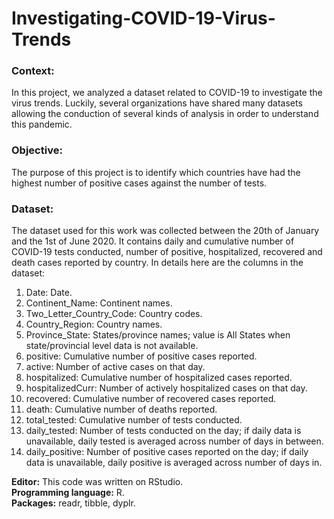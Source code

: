 # Investigating-COVID-19-Virus-Trends

### **Context:**
In this project, we analyzed a dataset related to COVID-19 to investigate the virus trends. Luckily, several organizations have shared many datasets allowing the conduction of several kinds of analysis in order to understand this pandemic.

### **Objective:**
The purpose of this project is to identify which countries have had the highest number of positive cases against the number of tests.

### **Dataset:**
The dataset used for this work was collected between the 20th of January and the 1st of June 2020. It contains daily and cumulative number of COVID-19 tests conducted, number of positive, hospitalized, recovered and death cases reported by country. In details here are the columns in the dataset:

1. Date: Date.
2. Continent_Name: Continent names.
3. Two_Letter_Country_Code: Country codes.
4. Country_Region: Country names.
5. Province_State: States/province names; value is All States when state/provincial level data is not available.
6. positive: Cumulative number of positive cases reported.
7. active: Number of active cases on that day.
8. hospitalized: Cumulative number of hospitalized cases reported.
9. hospitalizedCurr: Number of actively hospitalized cases on that day.
10. recovered: Cumulative number of recovered cases reported.
11. death: Cumulative number of deaths reported.
12. total_tested: Cumulative number of tests conducted.
13. daily_tested: Number of tests conducted on the day; if daily data is unavailable, daily tested is averaged across number of days in between.
14. daily_positive: Number of positive cases reported on the day; if daily data is unavailable, daily positive is averaged across number of days in.

**Editor:** This code was written on RStudio.   
**Programming language:** R.   
**Packages:** readr, tibble, dyplr. 
